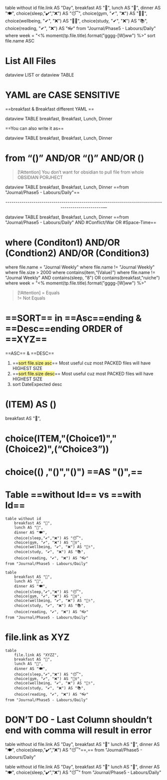 table without id
	file.link AS "Day",
	breakfast AS "🍳",
	lunch AS "🥪",
	dinner AS "🍽",
	choice(sleep,"✔","❌") AS "😴",
	choice(gym, "✔", "❌") AS "🏋️‍♀️",
	choice(wellbeing, "✔", "❌") AS "👨‍⚕️",
	choice(study, "✔", "❌") AS "📚",
	choice(reading, "✔", "❌") AS "👓"
from "Journal/Phase5 - Labours/Daily"
where week = "<% moment(tp.file.title).format("gggg-[W]ww") %>"
sort file.name ASC

# List All Files
dataview
	LIST
or 
dataview
	TABLE
	
# YAML are CASE SENSITIVE
==breakfast & Breakfast different YAML ==

   dataview
TABLE breakfast, Breakfast, Lunch, Dinner

==You can also write it as==

   dataview
TABLE 
breakfast, 
Breakfast, 
Lunch, 
Dinner

# from “()” AND/OR “()” AND/OR ()

> [!Attention] You don’t want for obsidian to pull file from whole OBSIDIAN PORJHECT

   dataview
TABLE breakfast, Breakfast, Lunch, Dinner
==from "Journal/Phase5 - Labours/Daily"==

<center>---------------------------------------------------------------------------------------------------—</center> 

   dataview
TABLE breakfast, Breakfast, Lunch, Dinner
==from "Journal/Phase5 - Labours/Daily" AND #Conflict/War OR #Space-Time== 


# where (Conditon1) AND/OR (Condtion2) AND/OR (Condition3)
where file.name = "Journal Weekly" 
where file.name != "Journal Weekly" 
where file.size > 2000
where contains(item,“(Value)”)
where file.name != "Journal Weekly" AND contains(sleep, "8") OR contains(breakfast,"ruiche")
where week = "<% moment(tp.file.title).format("gggg-[W]ww") %>"

> [!Attention] 
> = Equals  
> != Not Equals

# ==SORT== in ==Asc==ending & ==Desc==ending ORDER of ==XYZ==
==ASC== & ==DESC==
1. ==<span style="background:#fff88f">sort file.size asc</span>==   Most useful cuz most PACKED files will have HIGHEST SIZE
2. ==<span style="background:#fff88f">sort file.size desc</span>==   Most useful cuz most PACKED files will have HIGHEST SIZE
3. sort DateExpected desc

# (ITEM) AS ()
breakfast AS "🍳",

# choice(ITEM,"(Choice1)","(Choice2)",(“Choice3”)) 

# choice(() ,"()","()") ==AS "()",==

# Table ==without Id== vs ==with Id==

```dataview
table without id
	breakfast AS "🍳",
	lunch AS "🥪",
	dinner AS "🍽",
	choice(sleep,"✔","❌") AS "😴",
	choice(gym, "✔", "❌") AS "🏋️‍♀️",
	choice(wellbeing, "✔", "❌") AS "👨‍⚕️",
	choice(study, "✔", "❌") AS "📚",
	choice(reading, "✔", "❌") AS "👓"
from "Journal/Phase5 - Labours/Daily"
```


```dataview
table 
	breakfast AS "🍳",
	lunch AS "🥪",
	dinner AS "🍽",
	choice(sleep,"✔","❌") AS "😴",
	choice(gym, "✔", "❌") AS "🏋️‍♀️",
	choice(wellbeing, "✔", "❌") AS "👨‍⚕️",
	choice(study, "✔", "❌") AS "📚",
	choice(reading, "✔", "❌") AS "👓"
from "Journal/Phase5 - Labours/Daily"
```

# file.link as XYZ
```dataview
table 
	file.link AS "XYZZ",
	breakfast AS "🍳",
	lunch AS "🥪",
	dinner AS "🍽",
	choice(sleep,"✔","❌") AS "😴",
	choice(gym, "✔", "❌") AS "🏋️‍♀️",
	choice(wellbeing, "✔", "❌") AS "👨‍⚕️",
	choice(study, "✔", "❌") AS "📚",
	choice(reading, "✔", "❌") AS "👓"
from "Journal/Phase5 - Labours/Daily"
```


# DON’T DO - Last Column shouldn’t end with comma will result in error
table without id
	file.link AS "Day",
	breakfast AS "🍳"
	lunch AS "🥪",
	dinner AS "🍽",
	choice(sleep,"✔","❌") AS "😴"==,==
from "Journal/Phase5 - Labours/Daily"


table without id
	file.link AS "Day",
	breakfast AS "🍳"
	lunch AS "🥪",
	dinner AS "🍽",
	choice(sleep,"✔","❌") AS "😴"
from "Journal/Phase5 - Labours/Daily"

